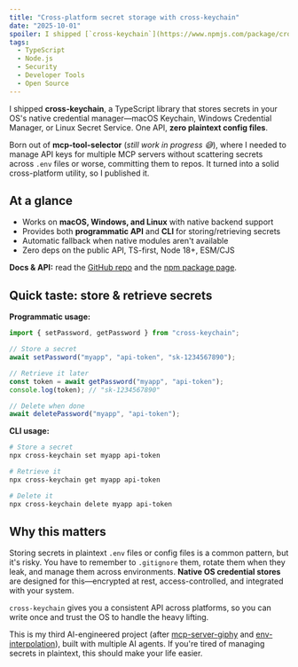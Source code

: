```yaml
---
title: "Cross-platform secret storage with cross-keychain"
date: "2025-10-01"
spoiler: I shipped [`cross-keychain`](https://www.npmjs.com/package/cross-keychain), a TypeScript library that stores secrets in your OS's native credential manager — macOS Keychain, Windows Credential Manager, or Linux Secret Service. One API, zero plaintext config files.
tags:
  - TypeScript
  - Node.js
  - Security
  - Developer Tools
  - Open Source
---
```


I shipped **cross-keychain**, a TypeScript library that stores secrets in your OS's native credential manager—macOS Keychain, Windows Credential Manager, or Linux Secret Service. One API, **zero plaintext config files**.

Born out of **mcp-tool-selector** (_still work in progress 😅_), where I needed to manage API keys for multiple MCP servers without scattering secrets across `.env` files or worse, committing them to repos. It turned into a solid cross-platform utility, so I published it.

## At a glance

- Works on **macOS, Windows, and Linux** with native backend support
- Provides both **programmatic API** and **CLI** for storing/retrieving secrets
- Automatic fallback when native modules aren't available
- Zero deps on the public API, TS-first, Node 18+, ESM/CJS

**Docs & API:** read the [GitHub repo](https://github.com/magarcia/cross-keychain) and the [npm package page](https://www.npmjs.com/package/cross-keychain).

## Quick taste: store & retrieve secrets

**Programmatic usage:**

```ts
import { setPassword, getPassword } from "cross-keychain";

// Store a secret
await setPassword("myapp", "api-token", "sk-1234567890");

// Retrieve it later
const token = await getPassword("myapp", "api-token");
console.log(token); // "sk-1234567890"

// Delete when done
await deletePassword("myapp", "api-token");
```

**CLI usage:**

```bash
# Store a secret
npx cross-keychain set myapp api-token

# Retrieve it
npx cross-keychain get myapp api-token

# Delete it
npx cross-keychain delete myapp api-token
```

## Why this matters

Storing secrets in plaintext `.env` files or config files is a common pattern, but it's risky. You have to remember to `.gitignore` them, rotate them when they leak, and manage them across environments. **Native OS credential stores** are designed for this—encrypted at rest, access-controlled, and integrated with your system.

`cross-keychain` gives you a consistent API across platforms, so you can write once and trust the OS to handle the heavy lifting.

This is my third AI-engineered project (after [mcp-server-giphy](https://github.com/magarcia/mcp-server-giphy) and [env-interpolation](/blog/stop-sprinkling-process-env-everywhere)), built with multiple AI agents. If you're tired of managing secrets in plaintext, this should make your life easier.
